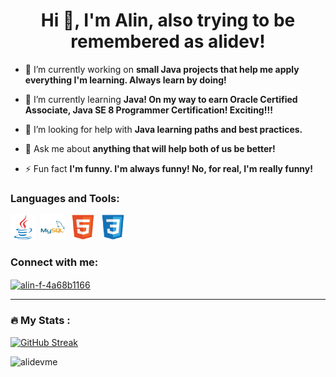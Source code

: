 <h1 align="center">Hi 👋, I'm Alin, also trying to be remembered as alidev!</h1>


- 🔭 I’m currently working on **small Java projects that help me apply everything I'm learning. Always learn by doing!**

- 🌱 I’m currently learning **Java! On my way to earn Oracle Certified Associate, Java SE 8 Programmer Certification! Exciting!!!**

- 🤝 I’m looking for help with **Java learning paths and best practices.**

- 💬 Ask me about **anything that will help both of us be better!**

- ⚡ Fun fact **I'm funny. I'm always funny! No, for real, I'm really funny!**

<h3 align="left">Languages and Tools:</h3>

<div>
  <img src="https://github.com/devicons/devicon/blob/master/icons/java/java-original.svg" title="Java" alt="Java" width="40" height="40"/>&nbsp;
  <img src="https://github.com/devicons/devicon/blob/master/icons/mysql/mysql-original-wordmark.svg" title="MySQL"  alt="MySQL" width="40" height="40"/>&nbsp;
  <img src="https://github.com/devicons/devicon/blob/master/icons/html5/html5-original.svg" title="HTML5" alt="HTML" width="40" height="40"/>&nbsp;
  <img src="https://github.com/devicons/devicon/blob/master/icons/css3/css3-original.svg"  title="CSS3" alt="CSS" width="40" height="40"/>&nbsp;
</div>

<h3 align="left">Connect with me:</h3>
<p align="left">
<a href="https://linkedin.com/in/alin-f-4a68b1166" target="blank"><img align="center" src="https://raw.githubusercontent.com/rahuldkjain/github-profile-readme-generator/master/src/images/icons/Social/linked-in-alt.svg" alt="alin-f-4a68b1166" height="30" width="40" /></a>
</p>

---

### :fire: My Stats :
[![GitHub Streak](http://github-readme-streak-stats.herokuapp.com?user=alidevme&theme=onedark_duo&date_format=j%20M%5B%20Y%5D)](https://git.io/streak-stats)


<p align="left"> <img src="https://komarev.com/ghpvc/?username=alidevme&label=Profile%20views&color=0e7db4&style=flat" alt="alidevme" /> </p>
